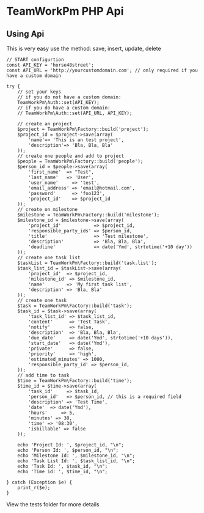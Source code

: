 TeamWorkPm PHP Api
==================

Using Api
---------
  This is very easy use the method: save, insert, update, delete


    // START configurtion
    const API_KEY = 'horse48street';
    const API_URL = 'http://yourcustomdomain.com'; // only required if you have a custom domain

    try {
        // set your keys
        // if you do not have a custom domain:
        TeamWorkPm\Auth::set(API_KEY);
        // if you do have a custom domain:
        // TeamWorkPm\Auth::set(API_URL, API_KEY);
        
        // create an project
        $project = TeamWorkPm\Factory::build('project');
        $project_id = $project->save(array(
            'name'=> 'This is an test project',
            'description'=> 'Bla, Bla, Bla'
        ));
        // create one people and add to project
        $people = TeamWorkPm\Factory::build('people');
        $person_id = $people->save(array(
            'first_name'  => "Test",
            'last_name'   => 'User',
            'user_name'     => 'test',
            'email_address' => 'email@hotmail.com',
            'password'      => 'foo123',
            'project_id'    => $project_id
        ));
        // create on milestone
        $milestone = TeamWorkPm\Factory::build('milestone');
        $milestone_id = $milestone->save(array(
            'project_id'            => $project_id,
            'responsible_party_ids' => $person_id,
            'title'                 => 'Test milestone',
            'description'           => 'Bla, Bla, Bla',
            'deadline'              => date('Ymd', strtotime('+10 day'))
        ));
        // create one task list
        $taskList = TeamWorkPm\Factory::build('task.list');
        $task_list_id = $taskList->save(array(
            'project_id'  => $project_id,
            'milestone_id' => $milestone_id,
            'name'        => 'My first task list',
            'description' => 'Bla, Bla'
        ));
        // create one task
        $task = TeamWorkPm\Factory::build('task');
        $task_id = $task->save(array(
            'task_list_id' => $task_list_id,
            'content'      => 'Test Task',
            'notify'       => false,
            'description'  => 'Bla, Bla, Bla',
            'due_date'     => date('Ymd', strtotime('+10 days')),
            'start_date'   => date('Ymd'),
            'private'      => false,
            'priority'     => 'high',
            'estimated_minutes' => 1000,
            'responsible_party_id' => $person_id,
        ));
        // add time to task
        $time = TeamWorkPm\Factory::build('time');
        $time_id = $time->save(array(
            'task_id'     => $task_id,
            'person_id'   => $person_id, // this is a required field
            'description' => 'Test Time',
            'date'  => date('Ymd'),
            'hours'     => 5,
            'minutes' => 30,
            'time' => '08:30',
            'isbillable' => false
        ));

        echo 'Project Id: ', $project_id, "\n";
        echo 'Person Id: ', $person_id, "\n";
        echo 'Milestone Id: ', $milestone_id, "\n";
        echo 'Task List Id: ', $task_list_id, "\n";
        echo 'Task Id: ', $task_id, "\n";
        echo 'Time id: ', $time_id, "\n";

    } catch (Exception $e) {
        print_r($e);
    }

View the tests folder for more details
